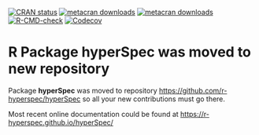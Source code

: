 
<!-- badges: start -->
[![CRAN status](https://www.r-pkg.org/badges/version-last-release/hyperSpec)](https://cran.r-project.org/package=hyperSpec)
[![metacran downloads](https://cranlogs.r-pkg.org/badges/grand-total/hyperSpec)](https://cran.r-project.org/package=hyperSpec)
[![metacran downloads](https://cranlogs.r-pkg.org/badges/hyperSpec)](https://cran.r-project.org/package=hyperSpec)
[![R-CMD-check](https://github.com/cbeleites/hyperSpec/workflows/R-CMD-check/badge.svg?branch=develop)](https://github.com/cbeleites/hyperSpec/actions)
[![Codecov](https://codecov.io/gh/cbeleites/hyperSpec/branch/develop/graph/badge.svg)](https://codecov.io/gh/cbeleites/hyperSpec?branch=develop)
<!-- [![license](https://img.shields.io/badge/license-GPL--3-blue.svg)](https://www.gnu.org/licenses/gpl-3.0.en.html) -->
<!-- badges: end -->

<!-- ---------------------------------------------------------------------- -->


# R Package **hyperSpec** was moved to new repository

Package **hyperSpec** was moved to repository https://github.com/r-hyperspec/hyperSpec so all your new contributions must go there.

Most recent online documentation could be found at https://r-hyperspec.github.io/hyperSpec/



<!-- 

# R Package **hyperSpec**

[**R**](https://www.r-project.org/) package **hyperSpec** is the main package in the [**`r-hyperspec`**](https://r-hyperspec.github.io/) family of packages.
The goal of **hyperSpec** (and whole **`r-hyperspec`**) is to make the work with hyperspectral data sets, (i.e. spatially or time-resolved spectra, or spectra with any other kind of information associated with each of the spectra) more comfortable.
The spectra can be data as obtained during 
[XRF](https://en.wikipedia.org/wiki/X-ray_fluorescence),
[UV/VIS](https://en.wikipedia.org/wiki/Ultraviolet%E2%80%93visible_spectroscopy), 
[Fluorescence](https://en.wikipedia.org/wiki/Fluorescence_spectroscopy),
[AES](https://en.wikipedia.org/wiki/Auger_electron_spectroscopy),
[NIR](https://en.wikipedia.org/wiki/Near-infrared_spectroscopy),
[IR](https://en.wikipedia.org/wiki/Infrared_spectroscopy), 
[Raman](https://en.wikipedia.org/wiki/Raman_spectroscopy), 
[NMR](https://en.wikipedia.org/wiki/Nuclear_magnetic_resonance_spectroscopy), 
[MS](https://en.wikipedia.org/wiki/Mass_spectrometry),
etc. spectroscopy measurements.
More generally, any data that is recorded over a discretized variable, e.g. `absorbance = f(wavelength)`, stored as a vector of absorbance values for discrete wavelengths is suitable.



## Documentation

There are two versions of **hyperSpec** online documentation:

a. for the [released version](https://r-hyperspec.github.io/hyperSpec/) and
b. for the [development version](https://r-hyperspec.github.io/hyperSpec/dev/) of **hyperSpec**.

The documentation of the other **`r-hyperspec`** family packages can be found at [r-hyperspec.github.io](https://r-hyperspec.github.io/).


## Issues, Bug Reports and Feature Requests

Issues, bug reports and feature requests should go [here](https://github.com/r-hyperspec/hyperSpec/issues)!


## Installation

### Install from CRAN

You can install the released version of **hyperSpec** from [CRAN](https://cran.r-project.org/package=hyperSpec) with:

```r
install.packages("hyperSpec")
```


### Install from GitHub

You can install the development version of the package from [GitHub](https://github.com/r-hyperspec/hyperSpec):

```r 
if (!require(remotes)) {install.packages("remotes")}
remotes::install_github("r-hyperspec/hyperSpec/hyperSpec")
```

**NOTE 1:**
Usually, "Windows" users need to download, install and properly configure **Rtools** (see [these instructions](https://cran.r-project.org/bin/windows/Rtools/)) to make the code above work.

**NOTE 2:** 
This method will **not** install package's documentation (help pages and vignettes) into your computer.
So you can either use the [online documentation](https://r-hyperspec.github.io/hyperSpec/dev/) or build the package from source (see the next section).


### Install from Source

1. From the **hyperSpec**'s GitHub [repository](https://github.com/r-hyperspec/hyperSpec):
    - If you use Git, `git clone` the branch of interest.
      You may need to fork it before cloning.
    - Or just chose the branch of interest (1 in Figure below), download a ZIP archive with the code (2, 3) and unzip it on your computer.  
![image](https://user-images.githubusercontent.com/12725868/89338263-ffa1dd00-d6a4-11ea-94c2-fa36ee026691.png)

2. Open the downloaded directory in RStudio (preferably, as an RStudio project).
    - The code below works correctly only if your current working directory coincides with the root of the repository, i.e., if it is in the directory that contains file `README.md` and sub-directory `hyperSpec`.
    - If you open RStudio project correctly (e.g., by clicking `project.Rproj` icon ![image](https://user-images.githubusercontent.com/12725868/89340903-26621280-d6a9-11ea-8299-0ec5e9cf7e3e.png) in the directory), then the working directory is set correctly by default.

3. In RStudio 'Console' window, run the code (provided below) to:
    a. Install packages **remotes** and **devtools**.
    b. Install **hyperSpec**'s dependencies.
    c. Create **hyperSpec**'s documentation.
    d. Install package **hyperSpec**.

```r
# Do not abort installation even if some packages are not available
Sys.setenv(R_REMOTES_NO_ERRORS_FROM_WARNINGS = TRUE)

# Install packages remotes and devtools
install.packages(c("remotes", "devtools"))

# Install hyperSpec's dependencies
remotes::install_deps("hyperSpec", dependencies = TRUE)

# Create hyperSpec's documentation
devtools::document("hyperSpec")

# Install package hyperSpec and its dependencies
devtools::install("hyperSpec", build_vignettes = TRUE)
```

**NOTE 1:**
Usually, "Windows" users need to download, install and properly configure **Rtools** (see [these instructions](https://cran.r-project.org/bin/windows/Rtools/)) to make the code above work.

-->

